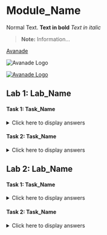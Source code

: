 # Module_Name

Normal Text. 
**Text in bold**
*Text in italic*

> **Note:** Information... 

[Avanade](https://www.avanade.com/en)

![Avanade Logo](https://www.avanade.com/~/media/logo/avanade-logo.svg)

[![Avanade Logo](https://www.avanade.com/~/media/logo/avanade-logo.svg)](https://www.avanade.com/en)

## Lab 1: Lab_Name

#### Task 1: Task_Name

<details>
<summary>Click here to display answers</summary>

1. Step 1  

1. Step 2

</details>

#### Task 2: Task_Name

<details>
<summary>Click here to display answers</summary>

1. Step 1

1. Step 2

</details>

## Lab 2: Lab_Name

#### Task 1: Task_Name

<details>
<summary>Click here to display answers</summary>

1. Step 1

1. Step 2

</details>

#### Task 2: Task_Name

<details>
<summary>Click here to display answers</summary>

1. Step 1

1. Step 2

</details>